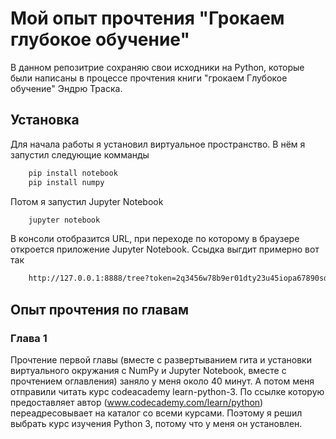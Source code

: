 # Мой опыт прочтения "Грокаем глубокое обучение"
В данном репозитрие сохраняю свои исходники на Python, которые были написаны в процессе прочтения книги "грокаем Глубокое обучение" Эндрю Траска.

## Установка
Для начала работы я установил виртуальное пространство. В нём я запустил следующие комманды
```cmd
    pip install notebook
    pip install numpy
```
Потом я запустил Jupyter Notebook
```cmd
    jupyter notebook
```
В консоли отобразится URL, при переходе по которому в браузере откроется приложение Jupyter Notebook. Ссыдка выгдит примерно вот так
```cmd
    http://127.0.0.1:8888/tree?token=2q3456w78b9er01dty23u45iopa67890sd12345fg6778hj90
```

## Опыт прочтения по главам
### Глава 1
Прочтение первой главы (вместе с развертыванием гита и установки виртуального окружания с NumPy и Jupyter Notebook, вместе с прочтением оглавления) заняло у меня около 40 минут. А потом меня отправили читать курс codeacademy learn-python-3. По ссылке которую предоставляет автор (www.codecademy.com/learn/python) переадресовывает на каталог со всеми курсами. Поэтому я решил выбрать курс изучения Python 3, потому что у меня он установлен.